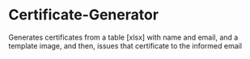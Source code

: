 # Certificate-Generator
Generates certificates from a table [xlsx] with name and email, and a template image, and then, issues that certificate to the informed email
